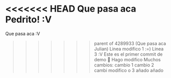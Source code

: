 <<<<<<< HEAD
Que pasa aca Pedrito! :V
=======
Que pasa aca :V
>>>>>>> parent of 4289933 (Que pasa aca Julian)
Linea modifico 1 :=)
Linea 3 :V
Este es el primer commit de demo 🛴
Hago modifico Muchos cambios:
cambio 1
cambio 2
cambi modifico o 3
añado
añado